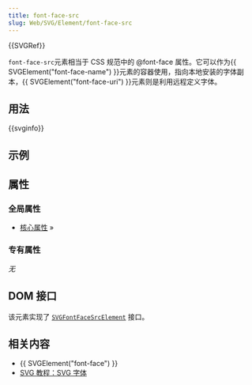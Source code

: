 ```yaml
---
title: font-face-src
slug: Web/SVG/Element/font-face-src
---
```


{{SVGRef}}

`font-face-src`元素相当于 CSS 规范中的 @font-face 属性。它可以作为{{ SVGElement("font-face-name") }}元素的容器使用，指向本地安装的字体副本，{{ SVGElement("font-face-uri") }}元素则是利用远程定义字体。

## 用法

{{svginfo}}

## 示例

## 属性

### 全局属性

- [核心属性](/zh-CN/SVG/Attribute#Core) »

### 专有属性

_无_

## DOM 接口

该元素实现了 [`SVGFontFaceSrcElement`](/zh-CN/DOM/SVGFontFaceSrcElement) 接口。

## 相关内容

- {{ SVGElement("font-face") }}
- [SVG 教程：SVG 字体](/zh-CN/SVG/Tutorial/SVG_fonts)
